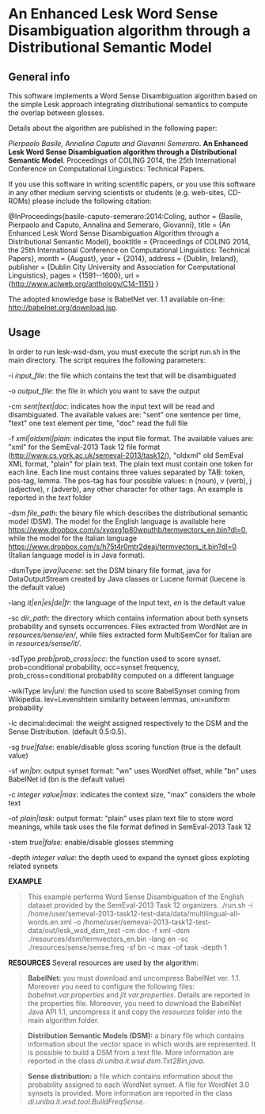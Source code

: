 An Enhanced Lesk Word Sense Disambiguation algorithm through a Distributional Semantic Model
==========================================================================

General info
------------

This software implements a Word Sense Disambiguation algorithm based on the simple Lesk approach integrating distributional semantics to compute the overlap between glosses.

Details about the algorithm are published in the following paper:

*Pierpaolo Basile, Annalina Caputo and Giovanni Semeraro*. **An Enhanced Lesk Word Sense Disambiguation algorithm through a Distributional Semantic Model**. Proceedings of COLING 2014, the 25th International Conference on Computational Linguistics: Technical Papers.

If you use this software in writing scientific papers, or you use this
software in any other medium serving scientists or students (e.g. web-sites,
CD-ROMs) please include the following citation:

@InProceedings{basile-caputo-semeraro:2014:Coling,
  author    = {Basile, Pierpaolo  and  Caputo, Annalina  and  Semeraro, Giovanni},
  title     = {An Enhanced Lesk Word Sense Disambiguation Algorithm through a Distributional Semantic Model},
  booktitle = {Proceedings of COLING 2014, the 25th International Conference on Computational Linguistics: Technical Papers},
  month     = {August},
  year      = {2014},
  address   = {Dublin, Ireland},
  publisher = {Dublin City University and Association for Computational Linguistics},
  pages     = {1591--1600},
  url       = {http://www.aclweb.org/anthology/C14-1151}
}

The adopted knowledge base is BabelNet ver. 1.1 available on-line: http://babelnet.org/download.jsp.

Usage
-----
In order to run lesk-wsd-dsm, you must execute the script run.sh in the main directory. 
The script requires the following parameters:

-i *input_file*: the file which contains the text that will be disambiguated

-o *output_file*: the file in which you want to save the output

-cm *sent|text|doc*: indicates how the input text will be read and disambiguated. The available values are: "sent" one sentence per time, "text" one text element per time, "doc" read the full file

-f *xml|oldxml|plain*: indicates the input file format. The available values are: "xml" for the SemEval-2013 Task 12 file format (http://www.cs.york.ac.uk/semeval-2013/task12/), "oldxml" old SemEval XML format, "plain" for plain text. The plain text must contain one token for each line. Each line must contains three values separated by TAB: token, pos-tag, lemma. The pos-tag has four possible values: n (noun), v (verb), j (adjective), r (adverb), any other character for other tags. An example is reported in the *text* folder

-dsm *file_path*: the binary file which describes the distributional semantic model (DSM). The model for the English language is available here https://www.dropbox.com/s/xyqxg1p80wputhb/termvectors_en.bin?dl=0, while the model for the Italian language https://www.dropbox.com/s/h75t4r0mtr2deaj/termvectors_it.bin?dl=0 (Italian language model is in Java format).

-dsmType *java|lucene*: set the DSM binary file format, java for DataOutputStream created by Java classes or Lucene format (luecene is the default value)

-lang *it|en|es|de|fr*: the language of the input text, *en* is the default value

-sc *dir_path*: the directory which contains information about both synsets probability and synsets occurrences. Files extracted from WordNet are in *resources/sense/en/*, while files extracted form MultiSemCor for Italian are in *resources/sense/it/*.

-sdType *prob|prob_cross|occ*: the function used to score synset. prob=conditional probability, occ=synset frequency, prob_cross=conditional probability computed on a different language

-wikiType *lev|uni*: the function used to score BabelSynset coming from Wikipedia. lev=Levenshtein similarity between lemmas, uni=uniform probability

-lc decimal:decimal: the weight assigned respectively to the DSM and the Sense Distribution. (default 0.5:0.5).

-sg *true|false*: enable/disable gloss scoring function (true is the default value)

-sf *wn|bn*: output synset format: "wn" uses WordNet offset, while "bn" uses BabelNet id (bn is the default value)

-c *integer value|max*: indicates the context size, "max" considers the whole text

-of *plain|task*: output format: "plain" uses plain text file to store word meanings, while task uses the file format defined in SemEval-2013 Task 12

-stem *true|false*: enable/disable glosses stemming

-depth *integer value*: the depth used to expand the synset gloss exploting related synsets

**EXAMPLE**
>This example performs Word Sense Disambiguation of the English dataset provided by the SemEval-2013 Task 12 organizers.
>./run.sh -i /home/user/semeval-2013-task12-test-data/data/multilingual-all-words.en.xml -o /home/user/semeval-2013-task12-test-data/out/lesk_wsd_dsm_test -cm doc -f xml -dsm ./resources/dsm/termvectors_en.bin -lang en -sc ./resources/sense/sense.freq -sf bn -c max -of task -depth 1

**RESOURCES**
Several resources are used by the algorithm:

>**BabelNet:** you must download and uncompress BabelNet ver. 1.1. Moreover you need to configure the following files: *babelnet.var.properties* and *jlt.var.properties*. Details are reported in the properties file. Moreover, you need to download the BabelNet Java API 1.1, uncompress it and copy the *resources* folder into the main algorithm folder.

>**Distribution Semantic Models (DSM):** a binary file which contains information about the vector space in which words are represented. It is possible to build a DSM from a text file. More information are reported in the class *di.uniba.it.wsd.dsm.Txt2Bin.java*.

>**Sense distribution:** a file which contains information about the probability assigned to each WordNet synset. A file for WordNet 3.0 synsets is provided. More information are reported in the class *di.uniba.it.wsd.tool.BuildFreqSense*.
